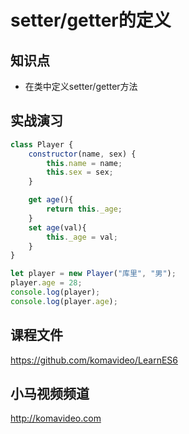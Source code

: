 setter/getter的定义
===================

## 知识点

* 在类中定义setter/getter方法

## 实战演习

~~~js
class Player {
    constructor(name, sex) {
        this.name = name;
        this.sex = sex;
    }

    get age(){
        return this._age;
    }
    set age(val){
        this._age = val;
    }
}

let player = new Player("库里", "男");
player.age = 28;
console.log(player);
console.log(player.age);
~~~

## 课程文件

https://github.com/komavideo/LearnES6

## 小马视频频道

http://komavideo.com
